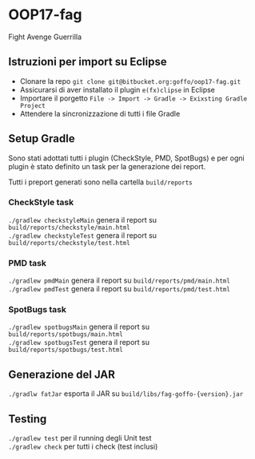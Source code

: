# OOP17-fag

Fight Avenge Guerrilla

## Istruzioni per import su Eclipse

* Clonare la repo `git clone git@bitbucket.org:goffo/oop17-fag.git`
* Assicurarsi di aver installato il plugin `e(fx)clipse` in Eclipse
* Importare il porgetto `File -> Import -> Gradle -> Exixsting Gradle Project`
* Attendere la sincronizzazione di tutti i file Gradle

## Setup Gradle

Sono stati adottati tutti i plugin (CheckStyle, PMD, SpotBugs) e per ogni plugin
è stato definito un task per la generazione dei report.

Tutti i preport generati sono nella cartella `build/reports`

### CheckStyle task

`./gradlew checkstyleMain` genera il report su `build/reports/checkstyle/main.html`  
`./gradlew checkstyleTest` genera il report su `build/reports/checkstyle/test.html`


### PMD task

`./gradlew pmdMain` genera il report su `build/reports/pmd/main.html`  
`./gradlew pmdTest` genera il report su `build/reports/pmd/test.html`

### SpotBugs task

`./gradlew spotbugsMain` genera il report su `build/reports/spotbugs/main.html`  
`./gradlew spotbugsTest` genera il report su `build/reports/spotbugs/test.html`

## Generazione del JAR

`./gradlw fatJar` esporta il JAR su `build/libs/fag-goffo-{version}.jar`

## Testing

`./gradlew test` per il running degli Unit test <br/>
`./gradlew check` per tutti i check (test inclusi)
